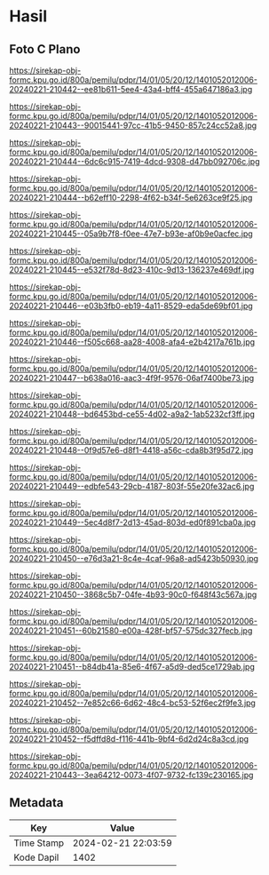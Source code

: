 # Hasil

## Foto C Plano

https://sirekap-obj-formc.kpu.go.id/800a/pemilu/pdpr/14/01/05/20/12/1401052012006-20240221-210442--ee81b611-5ee4-43a4-bff4-455a647186a3.jpg

https://sirekap-obj-formc.kpu.go.id/800a/pemilu/pdpr/14/01/05/20/12/1401052012006-20240221-210443--90015441-97cc-41b5-9450-857c24cc52a8.jpg

https://sirekap-obj-formc.kpu.go.id/800a/pemilu/pdpr/14/01/05/20/12/1401052012006-20240221-210444--6dc6c915-7419-4dcd-9308-d47bb092706c.jpg

https://sirekap-obj-formc.kpu.go.id/800a/pemilu/pdpr/14/01/05/20/12/1401052012006-20240221-210444--b62eff10-2298-4f62-b34f-5e6263ce9f25.jpg

https://sirekap-obj-formc.kpu.go.id/800a/pemilu/pdpr/14/01/05/20/12/1401052012006-20240221-210445--05a9b7f8-f0ee-47e7-b93e-af0b9e0acfec.jpg

https://sirekap-obj-formc.kpu.go.id/800a/pemilu/pdpr/14/01/05/20/12/1401052012006-20240221-210445--e532f78d-8d23-410c-9d13-136237e469df.jpg

https://sirekap-obj-formc.kpu.go.id/800a/pemilu/pdpr/14/01/05/20/12/1401052012006-20240221-210446--e03b3fb0-eb19-4a11-8529-eda5de69bf01.jpg

https://sirekap-obj-formc.kpu.go.id/800a/pemilu/pdpr/14/01/05/20/12/1401052012006-20240221-210446--f505c668-aa28-4008-afa4-e2b4217a761b.jpg

https://sirekap-obj-formc.kpu.go.id/800a/pemilu/pdpr/14/01/05/20/12/1401052012006-20240221-210447--b638a016-aac3-4f9f-9576-06af7400be73.jpg

https://sirekap-obj-formc.kpu.go.id/800a/pemilu/pdpr/14/01/05/20/12/1401052012006-20240221-210448--bd6453bd-ce55-4d02-a9a2-1ab5232cf3ff.jpg

https://sirekap-obj-formc.kpu.go.id/800a/pemilu/pdpr/14/01/05/20/12/1401052012006-20240221-210448--0f9d57e6-d8f1-4418-a56c-cda8b3f95d72.jpg

https://sirekap-obj-formc.kpu.go.id/800a/pemilu/pdpr/14/01/05/20/12/1401052012006-20240221-210449--edbfe543-29cb-4187-803f-55e20fe32ac6.jpg

https://sirekap-obj-formc.kpu.go.id/800a/pemilu/pdpr/14/01/05/20/12/1401052012006-20240221-210449--5ec4d8f7-2d13-45ad-803d-ed0f891cba0a.jpg

https://sirekap-obj-formc.kpu.go.id/800a/pemilu/pdpr/14/01/05/20/12/1401052012006-20240221-210450--e76d3a21-8c4e-4caf-96a8-ad5423b50930.jpg

https://sirekap-obj-formc.kpu.go.id/800a/pemilu/pdpr/14/01/05/20/12/1401052012006-20240221-210450--3868c5b7-04fe-4b93-90c0-f648f43c567a.jpg

https://sirekap-obj-formc.kpu.go.id/800a/pemilu/pdpr/14/01/05/20/12/1401052012006-20240221-210451--60b21580-e00a-428f-bf57-575dc327fecb.jpg

https://sirekap-obj-formc.kpu.go.id/800a/pemilu/pdpr/14/01/05/20/12/1401052012006-20240221-210451--b84db41a-85e6-4f67-a5d9-ded5ce1729ab.jpg

https://sirekap-obj-formc.kpu.go.id/800a/pemilu/pdpr/14/01/05/20/12/1401052012006-20240221-210452--7e852c66-6d62-48c4-bc53-52f6ec2f9fe3.jpg

https://sirekap-obj-formc.kpu.go.id/800a/pemilu/pdpr/14/01/05/20/12/1401052012006-20240221-210452--f5dffd8d-f116-441b-9bf4-6d2d24c8a3cd.jpg

https://sirekap-obj-formc.kpu.go.id/800a/pemilu/pdpr/14/01/05/20/12/1401052012006-20240221-210443--3ea64212-0073-4f07-9732-fc139c230165.jpg


## Metadata

| Key        | Value               |
| ---------- | ------------------- |
| Time Stamp | 2024-02-21 22:03:59 |
| Kode Dapil | 1402                |



